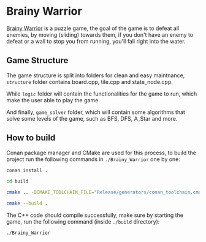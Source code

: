 Brainy Warrior
==============

[Brainy Warrior](https://www.coolmathgames.com/0-brainy-warrior) is a puzzle game, the goal of the game is to defeat all enemies, by moving (sliding) towards them, if you don't have an enemy to defeat or a wall to stop you from running, you'll fall right into the water.


## Game Structure

The game structure is split into folders for clean and easy maintnance, `structure` folder contains board.cpp, tile.cpp and state_node.cpp.

While `logic` folder will contain the functionalities for the game to run, which make the user able to play the game.

And finally, `game_solver` folder, which will contain some algorithms that solve some levels of the game, such as BFS, DFS, A_Star and more.


## How to build

Conan package manager and CMake are used for this process, to build the project run the following commands in `./Brainy_Warrior` one by one:
```sh
conan install .
```
```sh
cd build
```
```sh
cmake .. -DCMAKE_TOOLCHAIN_FILE="Release/generators/conan_toolchain.cmake" -DCMAKE_BUILD_TYPE=Release
```
```sh
cmake --build .
```
The C++ code should compile successfully, make sure by starting the game, run the following command (inside `./build` directory):
```sh
./Brainy_Warrior
```